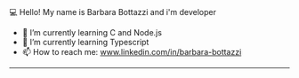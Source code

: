 ### 
💻 Hello!  My name is Barbara Bottazzi and i'm developer

- 🔭 I’m currently learning C and Node.js
- 🌱 I’m currently learning Typescript
- 📫 How to reach me: www.linkedin.com/in/barbara-bottazzi

---

